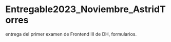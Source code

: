 # Entregable2023_Noviembre_AstridTorres
entrega del primer examen de Frontend III de DH, formularios. 
